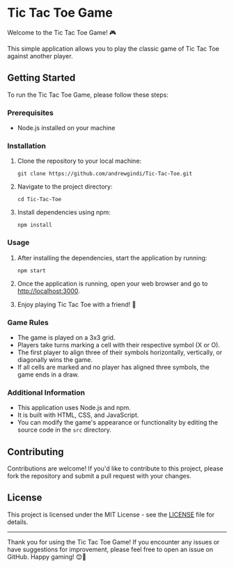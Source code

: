 # Tic Tac Toe Game

Welcome to the Tic Tac Toe Game! 🎮

This simple application allows you to play the classic game of Tic Tac Toe against another player.

## Getting Started

To run the Tic Tac Toe Game, please follow these steps:

### Prerequisites

- Node.js installed on your machine

### Installation

1. Clone the repository to your local machine:

    ```
    git clone https://github.com/andrewgindi/Tic-Tac-Toe.git
    ```

2. Navigate to the project directory:

    ```
    cd Tic-Tac-Toe
    ```

3. Install dependencies using npm:

    ```
    npm install
    ```

### Usage

1. After installing the dependencies, start the application by running:

    ```
    npm start
    ```

2. Once the application is running, open your web browser and go to [http://localhost:3000](http://localhost:3000).

3. Enjoy playing Tic Tac Toe with a friend! 🥳

### Game Rules

- The game is played on a 3x3 grid.
- Players take turns marking a cell with their respective symbol (X or O).
- The first player to align three of their symbols horizontally, vertically, or diagonally wins the game.
- If all cells are marked and no player has aligned three symbols, the game ends in a draw.

### Additional Information

- This application uses Node.js and npm.
- It is built with HTML, CSS, and JavaScript.
- You can modify the game's appearance or functionality by editing the source code in the `src` directory.

## Contributing

Contributions are welcome! If you'd like to contribute to this project, please fork the repository and submit a pull request with your changes.

## License

This project is licensed under the MIT License - see the [LICENSE](LICENSE) file for details.

---

Thank you for using the Tic Tac Toe Game! If you encounter any issues or have suggestions for improvement, please feel free to open an issue on GitHub. Happy gaming! 😊🎉
